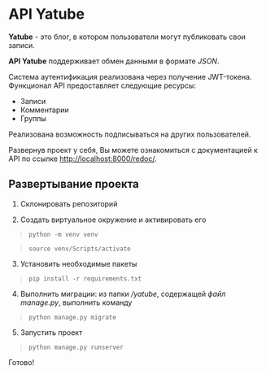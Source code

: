 # API Yatube
**Yatube** - это блог, в котором пользователи могут публиковать свои записи.

**API Yatube** поддерживает обмен данными в формате *JSON*.

Система аутентификация реализована через получение JWT-токена. Функционал API предоставляет следующие ресурсы:

- Записи
- Комментарии
- Группы

Реализована возможность подписываться на других пользователей.

Развернув проект у себя, Вы можете ознакомиться с документацией к API по ссылке [http://localhost:8000/redoc/](http://localhost:8000/redoc/).

## Развертывание проекта ##
1. Склонировать репозиторий

2. Создать виртуальное окружение и активировать его
  
> `python -m venv venv`

> `source venv/Scripts/activate`

3. Установить необходимые пакеты

> `pip install -r requirements.txt` 
  
4. Выполнить миграции: из папки */yatube*, содержащей *файл manage.py*, выполнить команду

> `python manage.py migrate`

5. Запустить проект

> `python manage.py runserver`

Готово! 
